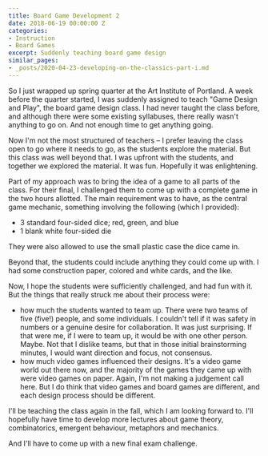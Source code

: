 ```yaml
---
title: Board Game Development 2
date: 2018-06-19 00:00:00 Z
categories:
- Instruction
- Board Games
excerpt: Suddenly teaching board game design
similar_pages:
- _posts/2020-04-23-developing-on-the-classics-part-i.md
---
```


So I just wrapped up spring quarter at the Art Institute of Portland. A week before the quarter started, I was suddenly assigned to teach "Game Design and Play", the board game design class. I had never taught the class before, and although there were some existing syllabuses, there really wasn't anything to go on. And not enough time to get anything going.

Now I'm not the most structured of teachers – I prefer leaving the class open to go where it needs to go, as the students explore the material. But this class was well beyond that. I was upfront with the students, and together we explored the material. It was fun. Hopefully it was enlightening.

Part of my approach was to bring the idea of a game to all parts of the class. For their final, I challenged them to come up with a complete game in the two hours allotted. The main requirement was to have, as the central game mechanic, something involving the following (which I provided):

* 3 standard four-sided dice; red, green, and blue
* 1 blank white four-sided die

They were also allowed to use the small plastic case the dice came in.

Beyond that, the students could include anything they could come up with. I had some construction paper, colored and white cards, and the like.

Now, I hope the students were sufficiently challenged, and had fun with it. But the things that really struck me about their process were:

* how much the students wanted to team up. There were two teams of five (five!) people, and some individuals. I couldn't tell if it was safety in numbers or a genuine desire for collaboration. It was just surprising. If that were me, if I were to team up, it would be with one other person. Maybe. Not that I dislike teams, but that in those initial brainstorming minutes, I would want direction and focus, not consensus.
* how much video games influenced their designs. It's a video game world out there now, and the majority of the games they came up with were video games on paper. Again, I'm not making a judgement call here. But I do think that video games and board games are different, and each design process should be different.

I'll be teaching the class again in the fall, which I am looking forward to. I'll hopefully have time to develop more lectures about game theory, combinatorics, emergent behaviour, metaphors and mechanics.

And I'll have to come up with a new final exam challenge.